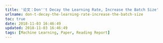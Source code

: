 ```yaml
---
title: '论文：Don''t Decay the Learning Rate, Increase the Batch Size'
urlname: don-t-decay-the-learning-rate-increase-the-batch-size
toc: true
date: 2018-11-03 16:46:49
updated: 2018-11-03 16:46:49
tags: [Machine Learning, Paper, Reading Report]
---
```


